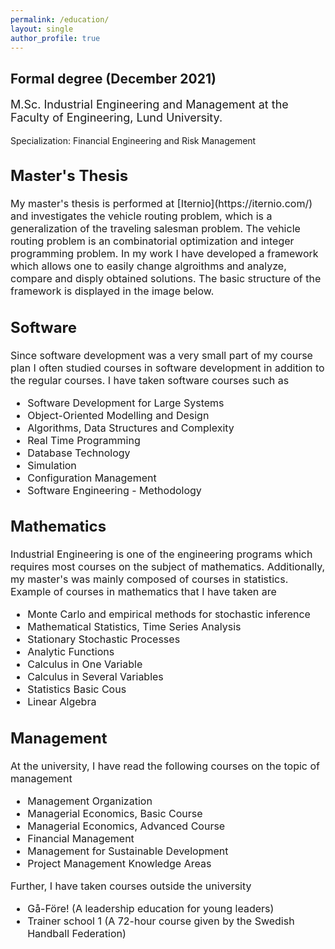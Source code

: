 ```yaml
---
permalink: /education/
layout: single
author_profile: true
--- 
```

<h2>Formal degree (December 2021)</h2>
<p style="font-size: 18px;">M.Sc. Industrial Engineering and Management at the Faculty of Engineering, Lund University.
<p style="font-size: 14px;">Specialization: Financial Engineering and Risk Management</p> </p> 
<span style="font-size: 16px; line-height: normal;">

<h2>Master's Thesis</h2>
My master's thesis is performed at [Iternio](https://iternio.com/) and investigates the vehicle routing problem, which is a generalization of the traveling salesman problem. The vehicle routing problem is an combinatorial optimization and integer programming problem. In my work I have developed a framework which allows one to easily change algroithms and analyze, compare and disply obtained solutions. The basic structure of the framework is displayed in the image below. 
 
 
 
 
 <span style="font-size: 16px; line-height: normal;">

 
<h2>Software</h2>
<span style="font-size: 16px; line-height: normal;">
Since software development was a very small part of my course plan I often studied courses in software development in addition to the regular courses. I have taken software courses such as
<ul style="font-size: 16px;">
 <li>Software Development for Large Systems</li>
 <li>Object-Oriented Modelling and Design  </li>
 <li>Algorithms, Data Structures and Complexity  </li>
 <li>Real Time Programming </li>
 <li>Database Technology   </li>
 <li>Simulation  </li>
 <li>Configuration Management  </li>
 <li>Software Engineering - Methodology </li>
</ul>  

<h2>Mathematics</h2>
<span style="font-size: 16px; line-height: normal;">
Industrial Engineering is one of the engineering programs which requires most courses on the subject of mathematics. Additionally, my master's  was mainly composed of courses in statistics. Example of courses in mathematics that I have taken are
<ul style="font-size: 16px;">
 <li>Monte Carlo and empirical methods for stochastic inference </li>
 <li>Mathematical Statistics, Time Series Analysis  </li>
 <li>Stationary Stochastic Processes </li>
 <li>Analytic Functions  </li>
 <li>Calculus in One Variable </li>
 <li>Calculus in Several Variables </li>
 <li>Statistics Basic Cous  </li>
 <li>Linear Algebra</li>
</ul>  


<h2>Management</h2> 
<span style="font-size: 16px; line-height: normal;">
At the university, I have read the following courses on the topic of management</span>
<ul style="font-size: 16px;">
 <li>Management Organization</li>
 <li>Managerial Economics, Basic Course</li>
 <li>Managerial Economics, Advanced Course</li>
 <li>Financial Management</li>
 <li>Management for Sustainable Development</li>
 <li>Project Management Knowledge Areas</li>
</ul>  

<span style="font-size: 16px; line-height: normal;">
Further, I have taken courses outside the university </span>
<ul style="font-size: 16px;">
 <li>Gå-Före! (A leadership education for young leaders)</li>
 <li>Trainer school 1 (A 72-hour course given by the Swedish Handball Federation)</li>
</ul>  
